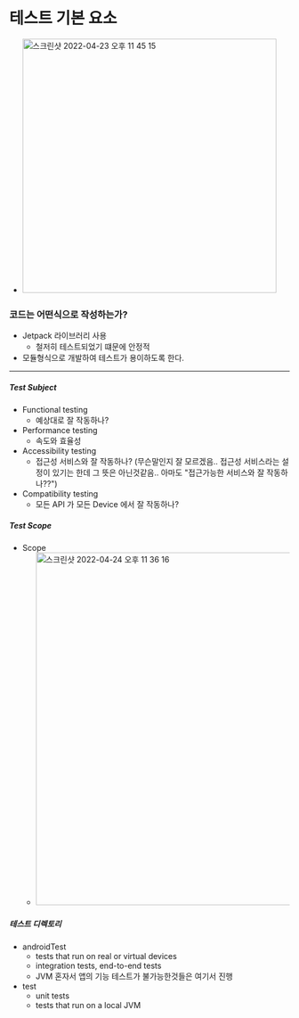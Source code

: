 # 테스트 기본 요소
* <img width="456" alt="스크린샷 2022-04-23 오후 11 45 15" src="https://user-images.githubusercontent.com/51182964/164910927-4b7f75a1-9b4d-454f-8537-f1a0fc04913c.png">
### 코드는 어떤식으로 작성하는가?
* Jetpack 라이브러리 사용
  * 철저히 테스트되었기 떄문에 안정적
* 모듈형식으로 개발하여 테스트가 용이하도록 한다.

---
##### Test Subject
* Functional testing
  * 예상대로 잘 작동하나?
* Performance testing
  * 속도와 효율성  
* Accessibility testing
  * 접근성 서비스와 잘 작동하나? (무슨말인지 잘 모르겠음.. 접근성 서비스라는 설정이 있기는 한데 그 뜻은 아닌것같음.. 아마도 "접근가능한 서비스와 잘 작동하나??")
* Compatibility testing
  * 모든 API 가 모든 Device 에서 잘 작동하나? 
##### Test Scope
* Scope
  * <img width="633" alt="스크린샷 2022-04-24 오후 11 36 16" src="https://user-images.githubusercontent.com/51182964/164981684-51b52fba-ed79-449a-a4eb-a024366b2960.png">

##### 테스트 디렉토리
* androidTest
  * tests that run on real or virtual devices
  * integration tests, end-to-end tests
  * JVM 혼자서 앱의 기능 테스트가 불가능한것들은 여기서 진행
* test
  * unit tests
  * tests that run on a local JVM
